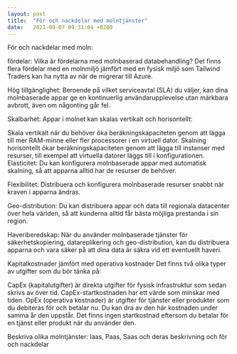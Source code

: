 ```yaml
---
layout: post
title:  "För och nackdelar med molntjänster"
date:   2021-09-07 09:31:04 +0200
---
```


För och nackdelar med moln:

fördelar:
Vilka är fördelarna med molnbaserad databehandling?
Det finns flera fördelar med en molnmiljö jämfört med en fysisk miljö som Tailwind Traders kan ha nytta av när de migrerar till Azure.

Hög tillgänglighet: Beroende på vilket serviceavtal (SLA) du väljer, kan dina molnbaserade appar ge en kontinuerlig användarupplevelse utan märkbara avbrott, även om någonting går fel.

Skalbarhet: Appar i molnet kan skalas vertikalt och horisontellt:

Skala vertikalt när du behöver öka beräkningskapaciteten genom att lägga till mer RAM-minne eller fler processorer i en virtuell dator.
Skalning horisontellt ökar beräkningskapaciteten genom att lägga till instanser med resurser, till exempel att virtuella datorer läggs till i konfigurationen.
Elasticitet: Du kan konfigurera molnbaserade appar med automatisk skalning, så att apparna alltid har de resurser de behöver.

Flexibilitet: Distribuera och konfigurera molnbaserade resurser snabbt när kraven i apparna ändras.

Geo-distribution: Du kan distribuera appar och data till regionala datacenter över hela världen, så att kunderna alltid får bästa möjliga prestanda i sin region.

Haveriberedskap: När du använder molnbaserade tjänster för säkerhetskopiering, datareplikering och geo-distribution, kan du distribuera apparna och vara säker på att dina data är säkra vid ett eventuellt haveri.

Kapitalkostnader jämfört med operativa kostnader
Det finns två olika typer av utgifter som du bör tänka på:

CapEx (kapitalutgifter) är direkta utgifter för fysisk infrastruktur som sedan skrivs av över tid. 
CapEx-startkostnaden har ett värde som minskar med tiden.
OpEx (operativa kostnader) är utgifter för tjänster eller produkter som du debiteras för och betalar nu. 
Du kan dra av den här kostnaden under samma år den uppstår. Det finns ingen startkostnad 
eftersom du betalar för en tjänst eller produkt när du använder den.


Beskriva olika molntjänster:
Iaas, Paas, Saas och deras beskrivning och för och nackdelar